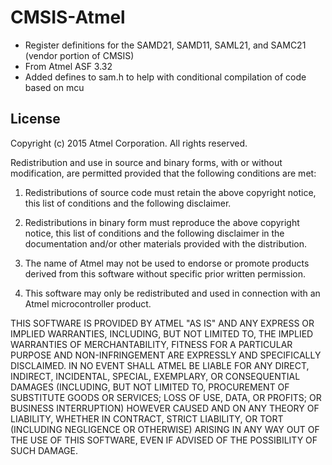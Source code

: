 # CMSIS-Atmel

* Register definitions for the SAMD21, SAMD11, SAML21, and SAMC21 (vendor portion of CMSIS)
* From Atmel ASF 3.32
* Added defines to sam.h to help with conditional compilation of code based on mcu

## License

Copyright (c) 2015 Atmel Corporation. All rights reserved.

Redistribution and use in source and binary forms, with or without
modification, are permitted provided that the following conditions are met:

1. Redistributions of source code must retain the above copyright notice,
   this list of conditions and the following disclaimer.

2. Redistributions in binary form must reproduce the above copyright notice,
   this list of conditions and the following disclaimer in the documentation
   and/or other materials provided with the distribution.

3. The name of Atmel may not be used to endorse or promote products derived
   from this software without specific prior written permission.

4. This software may only be redistributed and used in connection with an
   Atmel microcontroller product.

THIS SOFTWARE IS PROVIDED BY ATMEL "AS IS" AND ANY EXPRESS OR IMPLIED
WARRANTIES, INCLUDING, BUT NOT LIMITED TO, THE IMPLIED WARRANTIES OF
MERCHANTABILITY, FITNESS FOR A PARTICULAR PURPOSE AND NON-INFRINGEMENT ARE
EXPRESSLY AND SPECIFICALLY DISCLAIMED. IN NO EVENT SHALL ATMEL BE LIABLE FOR
ANY DIRECT, INDIRECT, INCIDENTAL, SPECIAL, EXEMPLARY, OR CONSEQUENTIAL
DAMAGES (INCLUDING, BUT NOT LIMITED TO, PROCUREMENT OF SUBSTITUTE GOODS
OR SERVICES; LOSS OF USE, DATA, OR PROFITS; OR BUSINESS INTERRUPTION)
HOWEVER CAUSED AND ON ANY THEORY OF LIABILITY, WHETHER IN CONTRACT,
STRICT LIABILITY, OR TORT (INCLUDING NEGLIGENCE OR OTHERWISE) ARISING IN
ANY WAY OUT OF THE USE OF THIS SOFTWARE, EVEN IF ADVISED OF THE
POSSIBILITY OF SUCH DAMAGE.

